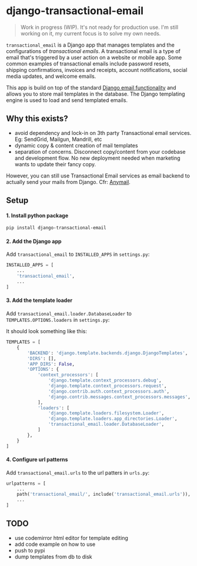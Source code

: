 # django-transactional-email

> Work in progress (WIP). It's not ready for production use. I'm still working on it, my current focus is to solve my own needs.

`transactional_email` is a Django app that manages templates and the configurations of *transactional emails*. 
A transactional email is a type of email that's triggered by a user action on a website or mobile app. Some common 
examples of transactional emails include password resets, shipping confirmations, invoices and receipts, account 
notifications, social media updates, and welcome emails.

This app is build on top of the standard [Django email functionality](https://docs.djangoproject.com/en/2.2/topics/email/) 
and allows you to store mail templates in the database. The Django templating engine is used to load and send
templated emails.

## Why this exists?

* avoid dependency and lock-in on 3th party Transactional email services. Eg: SendGrid, Mailgun, Mandrill, etc
* dynamic copy & content creation of mail templates
* separation of concerns. Disconnect copy/content from your codebase and development flow. No new deployment needed when marketing wants to update their fancy copy.

However, you can still use Transactional Email services as email backend to actually send your mails from Django. Cfr: 
[Anymail](https://github.com/anymail/django-anymail).


## Setup

#### 1. Install python package
```bash
pip install django-transactional-email
```

#### 2. Add the Django app
Add `transactional_email` to `INSTALLED_APPS` in `settings.py`:

```python
INSTALLED_APPS = [
    ...
    'transactional_email',
    ...
]
```

#### 3. Add the template loader
Add `transactional_email.loader.DatabaseLoader` to `TEMPLATES.OPTIONS.loaders` in `settings.py`:

It should look something like this:
```python
TEMPLATES = [
    {
        'BACKEND': 'django.template.backends.django.DjangoTemplates',
        'DIRS': [],
        'APP_DIRS': False,
        'OPTIONS': {
            'context_processors': [
                'django.template.context_processors.debug',
                'django.template.context_processors.request',
                'django.contrib.auth.context_processors.auth',
                'django.contrib.messages.context_processors.messages',
            ],
            'loaders': [
                'django.template.loaders.filesystem.Loader',
                'django.template.loaders.app_directories.Loader',
                'transactional_email.loader.DatabaseLoader',
            ]
        },
    }
]
```

#### 4. Configure url patterns
Add `transactional_email.urls` to the url patters in `urls.py`:
```python
urlpatterns = [
    ...
    path('transactional_email/', include('transactional_email.urls')),
    ...
]
```


## TODO
- use codemirror html editor for template editing
- add code example on how to use
- push to pypi
- dump templates from db to disk
